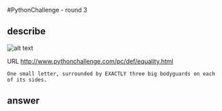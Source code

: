 #PythonChallenge - round 3

## describe
![alt text][stage_one_img]

[stage_one_img]: /Users/jfliu/Documents/pythonChallenge/images/round3


URL http://www.pythonchallenge.com/pc/def/equality.html

```
One small letter, surrounded by EXACTLY three big bodyguards on each of its sides.
```


## answer

```
```


